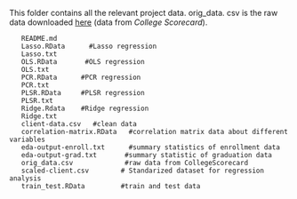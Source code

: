   This folder contains all the relevant project data. orig_data. csv is the raw data downloaded [here](https://ed-public-download.apps.cloud.gov/downloads/Most-Recent-Cohorts-All-Data-Elements.csv ) (data from _College Scorecard_). 
 
```  
   README.md
   Lasso.RData      #Lasso regression
   Lasso.txt
   OLS.RData       #OLS regression
   OLS.txt
   PCR.RData      #PCR regression
   PCR.txt
   PLSR.RData     #PLSR regression
   PLSR.txt
   Ridge.Rdata    #Ridge regression
   Ridge.txt
   client-data.csv   #clean data
   correlation-matrix.RData   #correlation matrix data about different variables
   eda-output-enroll.txt      #summary statistics of enrollment data
   eda-output-grad.txt       #summary statistic of graduation data
   orig_data.csv             #raw data from CollegeScorecard 
   scaled-client.csv        # Standarized dataset for regression analysis 
   train_test.RData         #train and test data
``` 
  
